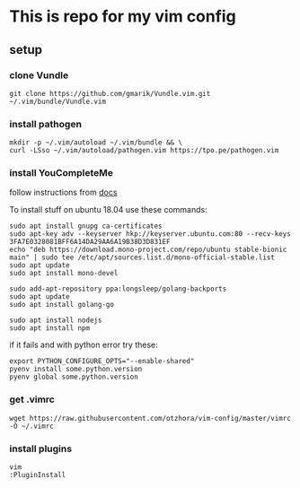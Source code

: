 # This is repo for my vim config

## setup 

### clone Vundle
```
git clone https://github.com/gmarik/Vundle.vim.git ~/.vim/bundle/Vundle.vim
```

### install pathogen

```
mkdir -p ~/.vim/autoload ~/.vim/bundle && \
curl -LSso ~/.vim/autoload/pathogen.vim https://tpo.pe/pathogen.vim
```

### install YouCompleteMe

follow instructions from [docs](https://github.com/VundleVim/Vundle.vim)

To install stuff on ubuntu 18.04 use these commands:

```
sudo apt install gnupg ca-certificates
sudo apt-key adv --keyserver hkp://keyserver.ubuntu.com:80 --recv-keys 3FA7E0328081BFF6A14DA29AA6A19B38D3D831EF
echo "deb https://download.mono-project.com/repo/ubuntu stable-bionic main" | sudo tee /etc/apt/sources.list.d/mono-official-stable.list
sudo apt update
sudo apt install mono-devel

sudo add-apt-repository ppa:longsleep/golang-backports
sudo apt update
sudo apt install golang-go

sudo apt install nodejs
sudo apt install npm
```

if it fails and with python error try these: 

```
export PYTHON_CONFIGURE_OPTS="--enable-shared"
pyenv install some.python.version
pyenv global some.python.version
```
### get .vimrc
```
wget https://raw.githubusercontent.com/otzhora/vim-config/master/vimrc -O ~/.vimrc
```

### install plugins 

```
vim
:PluginInstall
```
